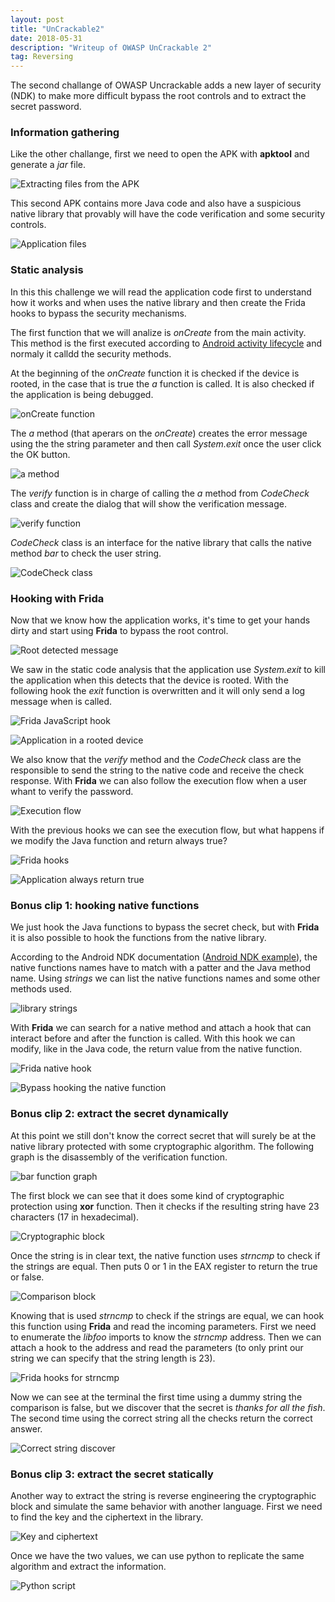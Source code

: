 ```yaml
---
layout: post
title: "UnCrackable2"
date: 2018-05-31 
description: "Writeup of OWASP UnCrackable 2"
tag: Reversing
---   
```


The second challange of OWASP Uncrackable adds a new layer of security (NDK) to make more difficult bypass the root controls and to extract the secret password. 

### Information gathering

Like the other challange, first we need to open the APK with **apktool** and generate a *jar* file.

![](/images/posts/UnCrackable2/img1.png "Extracting files from the APK")

This second APK contains more Java code and also have a suspicious native library that provably will have the code verification and some security controls.

![](/images/posts/UnCrackable2/img2.png "Application files")

### Static analysis

In this this challenge we will read the application code first to understand how it works and when uses the native library and then create the Frida hooks to bypass the security mechanisms.

The first function that we will analize is *onCreate* from the main activity. This method is the first executed according to [Android activity lifecycle](https://developer.android.com/reference/android/app/Activity#activity-lifecycle) and normaly it calldd the security methods.

At the beginning of the *onCreate* function it is checked if the device is rooted, in the case that is true the *a* function is called. It is also checked if the application is being debugged.

![](/images/posts/UnCrackable2/img3.png "onCreate function")

The *a* method (that aperars on the *onCreate*) creates the error message using the the string parameter and then call *System.exit* once the user click the OK button.

![](/images/posts/UnCrackable2/img4.png "a method")

The *verify* function is in charge of calling the *a* method from *CodeCheck* class and create the dialog that will show the verification message.

![](/images/posts/UnCrackable2/img5.png "verify function")

*CodeCheck* class is an interface for the native library that calls the native method *bar* to check the user string.

![](/images/posts/UnCrackable2/img6.png "CodeCheck class")

### Hooking with Frida

Now that we know how the application works, it's time to get your hands dirty and start using **Frida** to bypass the root control.

![](/images/posts/UnCrackable2/img7.png "Root detected message")

We saw in the static code analysis that the application use *System.exit* to kill the application when this detects that the device is rooted. With the following hook the *exit* function is overwritten and it will only send a log message when is called.

![](/images/posts/UnCrackable2/img8.png "Frida JavaScript hook")

![](/images/posts/UnCrackable2/img9.png "Application in a rooted device")

We also know that the *verify* method and the *CodeCheck* class are the responsible to send the string to the native code and receive the check response. With **Frida** we can also follow the execution flow when a user whant to verify the password.

![](/images/posts/UnCrackable2/img10.png "Execution flow")

With the previous hooks we can see the execution flow, but what happens if we modify the Java function and return always true?

![](/images/posts/UnCrackable2/img11.png "Frida hooks")

![](/images/posts/UnCrackable2/img12.png "Application always return true")

### Bonus clip 1: hooking native functions

We just hook the Java functions to bypass the secret check, but with **Frida** it is also possible to hook the functions from the native library.

According to the Android NDK documentation ([Android NDK example](https://developer.android.com/ndk/samples/sample_hellojni)), the native functions names have to match with a patter and the Java method name. Using *strings* we can list the native functions names and some other methods used.

![](/images/posts/UnCrackable2/img13.png "library strings")

With **Frida** we can search for a native method and attach a hook that can interact before and after the function is called. With this hook we can modify, like in the Java code, the return value from the native function.

![](/images/posts/UnCrackable2/img14.png "Frida native hook")

![](/images/posts/UnCrackable2/img15.png "Bypass hooking the native function")

### Bonus clip 2: extract the secret dynamically

At this point we still don't know the correct secret that will surely be at the native library protected with some cryptographic algorithm. The following graph is the disassembly of the verification function.

![](/images/posts/UnCrackable2/img16.png "bar function graph")

The first block we can see that it does some kind of cryptographic protection using **xor** function. Then it checks if the resulting string have 23 characters (17 in hexadecimal).

![](/images/posts/UnCrackable2/img17.png "Cryptographic block")

Once the string is in clear text, the native function uses *strncmp* to check if the strings are equal. Then puts 0 or 1 in the EAX register to return the true or false.

![](/images/posts/UnCrackable2/img18.png "Comparison block")

Knowing that is used *strncmp* to check if the strings are equal, we can hook this function using **Frida** and read the incoming parameters. First we need to enumerate the *libfoo* imports to know the *strncmp* address. Then we can attach a hook to the address and read the parameters (to only print our string we can specify that the string length is 23).

![](/images/posts/UnCrackable2/img19.png "Frida hooks for strncmp")

Now we can see at the terminal the first time using a dummy string the comparison is false, but we discover that the secret is *thanks for all the fish*. The second time using the correct string all the checks return the correct answer.

![](/images/posts/UnCrackable2/img20.png "Correct string discover")

### Bonus clip 3: extract the secret statically

Another way to extract the string is reverse engineering the cryptographic block and simulate the same behavior with another language. First we need to find the key and the ciphertext in the library.

![](/images/posts/UnCrackable2/img21.png "Key and ciphertext")

Once we have the two values, we can use python to replicate the same algorithm and extract the information.

![](/images/posts/UnCrackable2/img22.png "Python script")